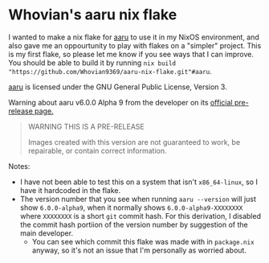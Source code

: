 # Whovian's aaru nix flake
I wanted to make a nix flake for [aaru](https://github.com/aaru-dps/aaru) to use it in my NixOS environment, and also gave me an oppourtunity to play with flakes on a "simpler" project. This is my first flake, so please let me know if you see ways that I can improve.
You should be able to build it by running `nix build "https://github.com/Whovian9369/aaru-nix-flake.git"#aaru`.

[aaru](https://github.com/aaru-dps/aaru) is licensed under the GNU General Public License, Version 3.

Warning about aaru v6.0.0 Alpha 9 from the developer on its [official pre-release page.](https://github.com/aaru-dps/Aaru/releases/tag/v6.0.0-alpha9)
> WARNING THIS IS A PRE-RELEASE
> 
> Images created with this version are not guaranteed to work, be repairable, or contain correct information.

Notes:
- I have not been able to test this on a system that isn't `x86_64-linux`, so I have it hardcoded in the flake. 
- The version number that you see when running `aaru --version` will just show `6.0.0-alpha9`, when it normally shows `6.0.0-alpha9-XXXXXXXX` where `XXXXXXXX` is a short `git` commit hash. For this derivation, I disabled the commit hash portiion of the version number by suggestion of the main developer.
  - You can see which commit this flake was made with in `package.nix` anyway, so it's not an issue that I'm personally as worried about.
